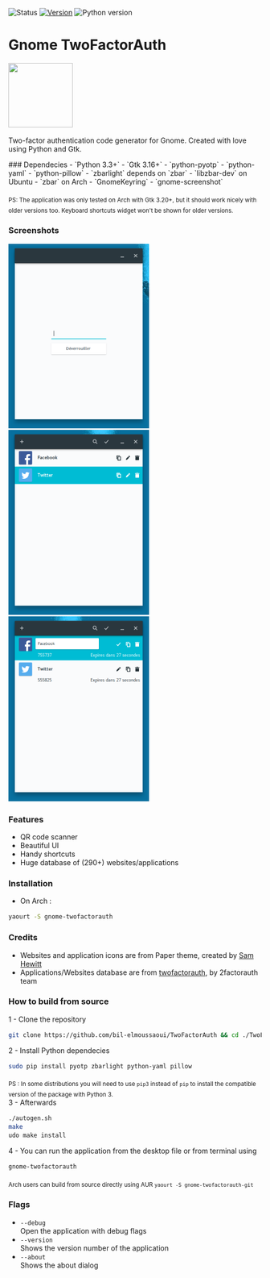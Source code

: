 ![Status](https://img.shields.io/badge/status-stable-green.svg) [![Version](https://img.shields.io/badge/version-0.1.1-green.svg)](https://github.com/bil-elmoussaoui/Gnome-TwoFactorAuth/releases) ![Python
version](https://img.shields.io/badge/python-3.3%2B-blue.svg)
# Gnome TwoFactorAuth
<img src="https://raw.githubusercontent.com/bil-elmoussaoui/Gnome-TwoFactorAuth/master/data/icons/hicolor/48x48/apps/gnome-twofactorauth.png" width="128" height="128" />
<p>Two-factor authentication code generator for Gnome. Created with love using Python and Gtk.</p>
### Dependecies
- `Python 3.3+`
- `Gtk 3.16+`
- `python-pyotp`
- `python-yaml`
- `python-pillow`
- `zbarlight` depends on `zbar`
    - `libzbar-dev` on Ubuntu
    - `zbar` on Arch
- `GnomeKeyring`
- `gnome-screenshot`

<sub>PS: The application was only tested on Arch with Gtk 3.20+, but it should work nicely with older versions too. Keyboard shortcuts widget won't be shown for older versions.</sub>

### Screenshots

<img src="screenshots/screenshot7.png" width="280" /> <img src="screenshots/screenshot1.png" width="280" /> <img src="screenshots/screenshot2.png" width="280" />

### Features
- QR code scanner
- Beautiful UI
- Handy shortcuts
- Huge database of (290+) websites/applications

### Installation
- On Arch :
```bash
yaourt -S gnome-twofactorauth
```

### Credits
- Websites and application icons are from Paper theme, created by [Sam Hewitt](https://github.com/snwh)
- Applications/Websites database are from [twofactorauth](https://github.com/2factorauth/twofactorauth), by 2factorauth team

### How to build from source
1 - Clone the repository
```bash
git clone https://github.com/bil-elmoussaoui/TwoFactorAuth && cd ./TwoFactorAuth
```
2 - Install Python dependecies
```bash
sudo pip install pyotp zbarlight python-yaml pillow
```
<sub>PS : In some distributions you will need to use `pip3` instead of `pip` to install the compatible version of the package with Python 3.</sub> <br>
3 - Afterwards
```bash
./autogen.sh
make
udo make install
```
4 - You can run the application from the desktop file or from terminal using
```bash
gnome-twofactorauth
```
<sub>Arch users can build from source directly using AUR `yaourt -S gnome-twofactorauth-git`</sub>

### Flags
- `--debug` <br/>
    Open the application with debug flags
- `--version`<br/>
    Shows the version number of the application
- `--about`<br/>
    Shows the about dialog
